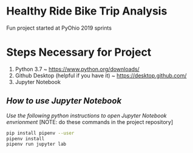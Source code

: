 # Healthy Ride Bike Trip Analysis
Fun project started at PyOhio 2019 sprints

# Steps Necessary for Project
1) Python 3.7 ~ https://www.python.org/downloads/
2) Github Desktop (helpful if you have it) ~ https://desktop.github.com/
3) Jupyter Notebook

## _How to use Jupyter Notebook_
_Use the following python instructions to open Jupyter Notebook envrionment_
[NOTE: do these commands in the project repository]
```bash
pip install pipenv --user
pipenv install
pipenv run jupyter lab
```
